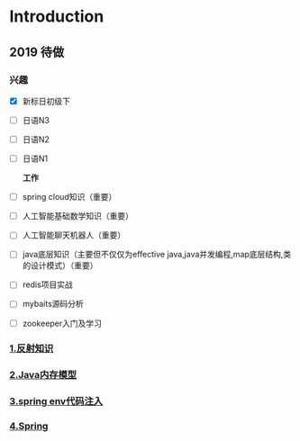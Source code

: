 # Introduction

## 2019 待做

### 兴趣

* [x] 新标日初级下
* [ ] 日语N3
* [ ] 日语N2
* [ ] 日语N1

  **工作**

* [ ] spring cloud知识（重要）

* [ ] 人工智能基础数学知识（重要）
* [ ] 人工智能聊天机器人（重要）
* [ ] java底层知识（主要但不仅仅为effective java,java并发编程,map底层结构,类的设计模式）（重要）
* [ ] redis项目实战
* [ ] mybaits源码分析
* [ ] zookeeper入门及学习

### [1.反射知识](1javafan-she.md)

### [2.Java内存模型](2javanei-cun-mo-xing.md)

### [3.spring env代码注入](3spring-envdai-ma-zhu-ru-yi-ji-aware-ying-yong.md)

### [4.Spring](/spring.md)



